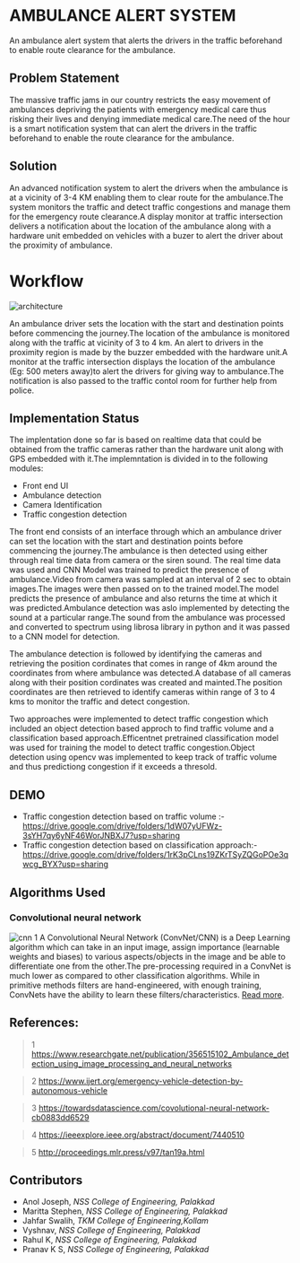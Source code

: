 # AMBULANCE ALERT SYSTEM
An ambulance alert system that alerts the drivers in the traffic beforehand to enable route clearance for the ambulance.
## Problem Statement
The massive traffic jams in our country restricts the  easy movement of ambulances depriving the patients with emergency medical care thus risking their lives and denying immediate medical care.The need of the hour is a smart notification system that can  alert the drivers in the traffic beforehand to enable the route clearance for the ambulance.

## Solution
An advanced notification system to alert the drivers when the ambulance is at a vicinity of 3-4 KM enabling them to clear route for the ambulance.The system monitors the traffic and detect traffic congestions  and manage them for the emergency route clearance.A display monitor at traffic intersection delivers a notification about the location of the ambulance along with a hardware unit embedded on vehicles with a buzer to alert the driver about the proximity of ambulance.

# Workflow
![architecture](https://user-images.githubusercontent.com/48887731/167126122-583a5b0d-66b5-4716-b05d-f1298a46bfc5.jpeg)

An ambulance driver sets the location with the start and destination points before commencing the journey.The location of the ambulance is monitored along with the traffic at vicinity of 3 to 4 km. An alert to drivers in the proximity region is made by the buzzer embedded with the hardware unit.A  monitor at the traffic intersection displays the location of the ambulance (Eg: 500 meters away)to alert the drivers for giving way to ambulance.The notification is also  passed to the traffic contol room for further help from police.

## Implementation Status

The implentation done so far is based on realtime data that could be obtained  from the traffic cameras rather than the hardware unit along with GPS embedded with it.The implemntation is divided in to the following modules:
* Front end UI
* Ambulance detection
* Camera Identification
* Traffic congestion detection


The front end consists of an interface through which an ambulance driver can set the location with the start and destination points before commencing the journey.The ambulance is then detected using either through real time data from camera or the siren sound.
The real time data was used and  CNN Model was trained to predict the presence of ambulance.Video from camera was sampled at an interval of 2 sec to obtain images.The images were then passed on  to the trained model.The model predicts the presence of ambulance and also returns the time at which it was predicted.Ambulance detection was aslo implemented by detecting the sound at a particular range.The sound from the ambulance was processed and converted to spectrum using librosa library in python and it was passed to a CNN model for detection.

The ambulance detection is followed by identifying the cameras and retrieving the position cordinates that comes in range of 4km around the coordinates from where ambulance was detected.A database of all cameras along with their position cordinates was created and mainted.The position coordinates are then retrieved to identify cameras within range of 3 to 4 kms to monitor the traffic and detect congestion.

Two approaches were implemented to detect traffic congestion which included an object detection based approch to find traffic volume and a classification based approach.Efficentnet pretrained classification model was used  for training the model to detect traffic congestion.Object detection using opencv was implemented to keep track of traffic volume and thus predictiong congestion if it exceeds a thresold.


## DEMO

* Traffic congestion detection based on traffic volume :-https://drive.google.com/drive/folders/1dW07yUFWz-3sYH7qy6yNF46WorJNBXJ7?usp=sharing
* Traffic congestion detection based on classification approach:-https://drive.google.com/drive/folders/1rK3pCLns19ZKrTSyZQGoPOe3qwcg_BYX?usp=sharing

## Algorithms Used

### Convolutional neural network
![cnn 1](https://user-images.githubusercontent.com/48887731/167438737-61727e7c-e613-423f-b005-1aea3cbe749e.jpeg)
A Convolutional Neural Network (ConvNet/CNN) is a Deep Learning algorithm which can take in an input image, assign importance (learnable weights and biases) to various aspects/objects in the image and be able to differentiate one from the other.The pre-processing required in a ConvNet is much lower as compared to other classification algorithms. While in primitive methods filters are hand-engineered, with enough training, ConvNets have the ability to learn these filters/characteristics.
[Read more](https://towardsdatascience.com/a-comprehensive-guide-to-convolutional-neural-networks-the-eli5-way-3bd2b1164a53).




## References:

>1 https://www.researchgate.net/publication/356515102_Ambulance_detection_using_image_processing_and_neural_networks

>2 https://www.ijert.org/emergency-vehicle-detection-by-autonomous-vehicle

>3 https://towardsdatascience.com/covolutional-neural-network-cb0883dd6529

>4 https://ieeexplore.ieee.org/abstract/document/7440510

>5 http://proceedings.mlr.press/v97/tan19a.html


## Contributors
- Anol Joseph, _NSS College of Engineering, Palakkad_
- Maritta Stephen, _NSS College of Engineering, Palakkad_
- Jahfar Swalih, _TKM College of Engineering,Kollam_
- Vyshnav, _NSS College of Engineering, Palakkad_
- Rahul K, _NSS College of Engineering, Palakkad_
- Pranav K S, _NSS College of Engineering, Palakkad_ 
